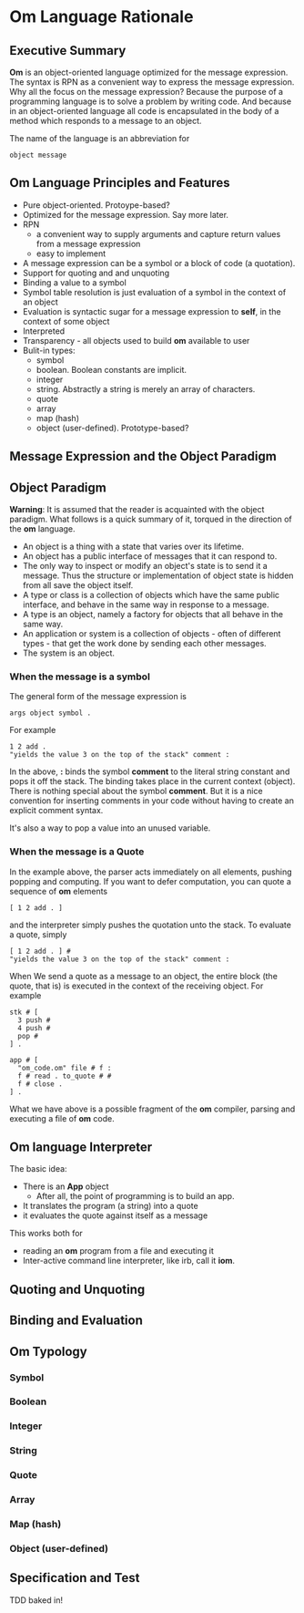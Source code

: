 # Om Language Rationale

## Executive Summary

**Om** is an object-oriented language optimized for the message expression.
The syntax is RPN as a convenient way to express the message expression.
Why all the focus on the message expression?
Because the purpose of a programming language 
is to solve a problem by writing code.
And because in an object-oriented language all code is encapsulated
in the body of a method which responds to a message to an object.

The name of the language is an abbreviation for

```
object message
```

## Om Language Principles and Features

+ Pure object-oriented. Protoype-based?
+ Optimized for the message expression. Say more later.
+ RPN
  + a convenient way to supply arguments
    and capture return values from a message expression
  + easy to implement
+ A message expression can be a symbol or a block of code (a quotation).
+ Support for quoting and and unquoting
+ Binding a value to a symbol
+ Symbol table resolution is just evaluation of a symbol
  in the context of an object
+ Evaluation is syntactic sugar for a message expression to **self**,
  in the context of some object
+ Interpreted
+ Transparency - all objects used to build **om** available to user
+ Bulit-in types:
  + symbol
  + boolean. Boolean constants are implicit.
  + integer
  + string. Abstractly a string is merely an array of characters.
  + quote
  + array
  + map (hash)
  + object (user-defined). Prototype-based?

## Message Expression and the Object Paradigm

## Object Paradigm

**Warning**:
It is assumed that the reader is acquainted with the object paradigm.
What follows is a quick summary of it,
torqued in the direction of the **om** language.

+ An object is a thing with a state that varies over its lifetime. 
+ An object has a public interface of messages that it can respond to.
+ The only way to inspect or modify an object's state 
  is to send it a message. 
  Thus the structure or implementation of object state 
  is hidden from all save the object itself.
+ A type or class is a collection of objects 
  which have the same public interface, 
  and behave in the same way in response to a message.
+ A type is an object, namely a factory
  for objects that all behave in the same way.
+ An application or system is a collection of objects -
  often of different types -
  that get the work done by sending each other messages.
+ The system is an object.

### When the message is a symbol

The general form of the message expression is

```
args object symbol .
```

For example

```
1 2 add .
"yields the value 3 on the top of the stack" comment :
```

In the above, **:** binds the symbol **comment**
to the literal string constant and pops it off the stack.
The binding takes place in the current context (object).
There is nothing special about the symbol **comment**.
But it is a nice convention for inserting comments in your code
without having to create an explicit comment syntax.

It's also a way to pop a value into an unused variable.

### When the message is a Quote

In the example above, 
the parser acts immediately on all elements, 
pushing popping and computing.
If you want to defer computation,
you can quote a sequence of **om** elements

```
[ 1 2 add . ]
```

and the interpreter simply pushes the quotation unto the stack.
To evaluate a quote, simply

```
[ 1 2 add . ] #
"yields the value 3 on the top of the stack" comment :
```

When We send a quote as a message to an object, 
the entire block (the quote, that is) 
is executed in the context of the receiving object.
For example

```
stk # [ 
  3 push #
  4 push #
  pop #
] .

app # [
  "om_code.om" file # f :
  f # read . to_quote # #
  f # close .
] .
```

What we have above is a possible fragment of the **om**
compiler, parsing and executing a file of **om** code.


## Om language Interpreter

The basic idea:

+ There is an **App** object
  + After all, the point of programming is to build an app.
+ It translates the program (a string)  into a quote
+ it evaluates the quote against itself as a message

This works both for

+ reading an **om** program from a file and executing it
+ Inter-active command line interpreter, like irb,
  call it **iom**.

## Quoting and Unquoting

## Binding and Evaluation

## Om Typology

### Symbol

### Boolean

### Integer

### String

### Quote

### Array

### Map (hash)

### Object (user-defined)

## Specification and Test

TDD baked in!
